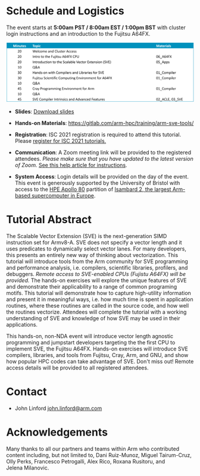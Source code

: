 # Schedule and Logistics

The event starts at **5:00am PST / 8:00am EST / 1:00pm BST** with cluster login 
instructions and an introduction to the Fujitsu A64FX.  

![Schedule](/schedule.png)
 
 * **Slides**: [Download slides](/slides.zip)
          
 * **Hands-on Materials**: https://gitlab.com/arm-hpc/training/arm-sve-tools/

 * **Registration**: ISC 2021 registration is required to attend this tutorial.  Please [register for ISC 2021 tutorials.](https://www.isc-hpc.com/registration-2021.html)

 * **Communication**: A Zoom meeting link will be provided to the registered attendees. *Please make sure that you have updated to the latest version of Zoom.*  [See this help article for instructions](https://support.zoom.us/hc/en-us/articles/201362233-Upgrade-update-to-the-latest-version).

 * **System Access**: Login details will be provided on the day of the event. This event is generously supported by the University of Bristol with access to
the [HPE Apollo 80](https://buy.hpe.com/us/en/servers/apollo-systems/apollo-80-system/apollo-80-system/hpe-apollo-80-system/p/1012970957) partition of [Isambard 2, the largest Arm-based supercomputer in Europe](https://insidehpc.com/2020/02/isambard-2-at-uk-met-office-to-be-largest-arm-supercomputer-in-europe/).  


# Tutorial Abstract

The Scalable Vector Extension (SVE) is the next-generation SIMD instruction set 
for Armv8-A. SVE does not specify a vector length and it uses predicates to 
dynamically select vector lanes. For many developers, this presents an entirely 
new way of thinking about vectorization. This tutorial will introduce tools from 
the Arm community for SVE programming and performance analysis, i.e. compilers, 
scientific libraries, profilers, and debuggers. *Remote access to SVE-enabled CPUs 
(Fujistu A64FX) will be provided.* The hands-on exercises will explore the unique 
features of SVE and demonstrate their applicability to a range of common 
programing motifs. This tutorial will demonstrate how to capture high-utility 
information and present it in meaningful ways, i.e. how much time is spent in 
application routines, where these routines are called in the source code, and 
how well the routines vectorize. Attendees will complete the tutorial with a 
working understanding of SVE and knowledge of how SVE may be used in their 
applications.

This hands-on, non-NDA event will introduce vector length agnostic programming 
and jumpstart developers targeting the the first CPU to implement SVE, the 
Fujitsu A64FX.  Hands-on exercises will introduce SVE compilers, libraries, and 
tools from Fujitsu, Cray, Arm, and GNU, and show how popular HPC codes can take 
advantage of SVE.  Don't miss out!  Remote access details will be provided to 
all registered attendees.

# Contact

 * John Linford <john.linford@arm.com>

# Acknowledgements

Many thanks to all our partners and teams within Arm who contributed content including, but not limited to, Dani Ruiz-Munoz, Miguel Tairum-Cruz, Olly Perks, Francesco Petrogalli, Alex Rico, Roxana Rusitoru, and Jelena Milanovic.

